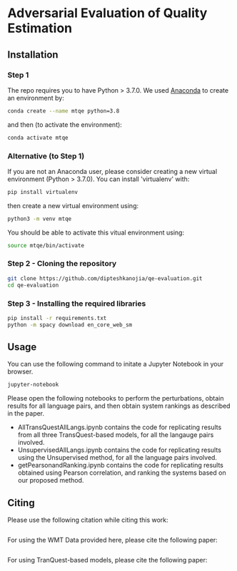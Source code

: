 # Adversarial Evaluation of Quality Estimation

## Installation

### Step 1
The repo requires you to have Python > 3.7.0. We used <a href="https://www.anaconda.com/products/individual">Anaconda</a> to create an environment by:
```bash
conda create --name mtqe python=3.8
```

and then (to activate the environment):
```bash
conda activate mtqe
```
### Alternative (to Step 1)

If you are not an Anaconda user, please consider creating a new virtual environment (Python > 3.7.0). You can install 'virtualenv' with:

```bash
pip install virtualenv
```

then create a new virtual environment using:

```bash
python3 -m venv mtqe
```

You should be able to activate this vitual environment using:

```bash
source mtqe/bin/activate
```

### Step 2 - Cloning the repository

```bash
git clone https://github.com/dipteshkanojia/qe-evaluation.git
cd qe-evaluation
```

### Step 3 - Installing the required libraries

```bash
pip install -r requirements.txt
python -m spacy download en_core_web_sm
```

## Usage

You can use the following command to initate a Jupyter Notebook in your browser. 
```bash
jupyter-notebook
```

Please open the following notebooks to perform the perturbations, obtain results for all language pairs, and then obtain system rankings as described in the paper.

* AllTransQuestAllLangs.ipynb contains the code for replicating results from all three TransQuest-based models, for all the langauge pairs involved.
* UnsupervisedAllLangs.ipynb contains the code for replicating results using the Unsupervised method, for all the language pairs involved.
* getPearsonandRanking.ipynb contains the code for replicating results obtained using Pearson correlation, and ranking the systems based on our proposed method.

## Citing
Please use the following citation while citing this work:

```latex

```

For using the WMT Data provided here, please cite the following paper:
```latex

```

For using TranQuest-based models, please cite the following paper:
```latex

```
